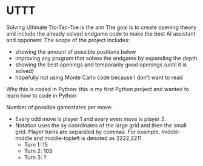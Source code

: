 # UTTT
Solving Ultimate Tic-Tac-Toe is the aim
The goal is to create opening theory and include the already solved endgame code to make the best AI assistant and opponent. 
The scope of the project includes:
- showing the amount of possible positions below 
- improving any program that solves the endgame by expanding the depth
- showing the best openings and temporarily good openings (until it is solved)
- hopefully not using Monte Carlo code because I don't want to read

Why this is coded in Python: this is my first Python project and wanted to learn how to code in Python

Number of possible gamestates per move:
- Every odd move is player 1 and every even move is player 2.
- Notation uses the xy coordinates of the large grid and then the small grid. Player turns are separated by commas. For example, middle-middle and middle-topleft is denoted as 2222,2211
    - Turn 1: 15 
    - Turn 2: 103
    - Turn 3: ?
